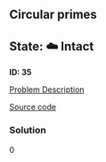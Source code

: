 ## Circular primes

## State: :cloud: **Intact**

**ID: 35**

[Problem Description](https://projecteuler.net/problem=35)

[Source code](main.cpp)

### Solution
0